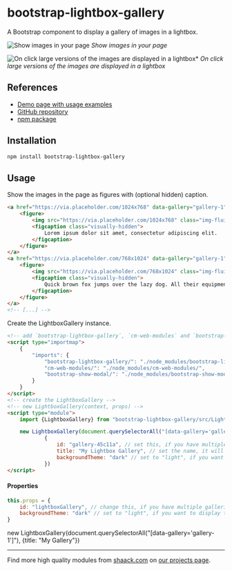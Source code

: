 # bootstrap-lightbox-gallery

A Bootstrap component to display a gallery of images in a lightbox.

![Show images in your page](https://shaack.com/projekte/assets/img/bootstrap-lightbox-gallery-page.png)
*Show images in your page*

![On click large versions of the images are displayed in a lightbox*](https://shaack.com/projekte/assets/img/bootstrap-lightbox-gallery-lightbox.png)
*On click large versions of the images are displayed in a lightbox*

## References

- [Demo page with usage examples](https://shaack.com/projekte/bootstrap-lightbox-gallery)
- [GitHub repository](https://github.com/shaack/bootstrap-lightbox-gallery)
- [npm package](https://www.npmjs.com/package/bootstrap-lightbox-gallery)

## Installation

```bash
npm install bootstrap-lightbox-gallery
```

## Usage

Show the images in the page as figures with (optional hidden) caption.

```html
<a href="https://via.placeholder.com/1024x768" data-gallery="gallery-1" class="d-block">
    <figure>
        <img src="https://via.placeholder.com/1024x768" class="img-fluid" alt="Lorem ipsum dolor sit amet"/>
        <figcaption class="visually-hidden">
            Lorem ipsum dolor sit amet, consectetur adipiscing elit.
        </figcaption>
    </figure>
</a>
<a href="https://via.placeholder.com/768x1024" data-gallery="gallery-1" class="d-block">
    <figure>
        <img src="https://via.placeholder.com/768x1024" class="img-fluid" alt="Quick brown fox jumps">
        <figcaption class="visually-hidden">
            Quick brown fox jumps over the lazy dog. All their equipment and instruments are alive.
        </figcaption>
    </figure>
</a>
<!-- [...] -->
```

Create the LightboxGallery instance.

```html
<!-- add `bootstrap-lightbox-gallery`, `cm-web-modules` and `bootstrap-show-modal` to your importmap (if no transpiler is used) -->
<script type="importmap">
    {
        "imports": {
            "bootstrap-lightbox-gallery/": "./node_modules/bootstrap-lightbox-gallery/",
            "cm-web-modules/": "./node_modules/cm-web-modules/",
            "bootstrap-show-modal/": "./node_modules/bootstrap-show-modal/"
        }
    }
</script>
<!-- create the LightboxGallery -->
<!-- new LightboxGallery(context, props) -->
<script type="module">
    import {LightboxGallery} from "bootstrap-lightbox-gallery/src/LightboxGallery.js"

    new LightboxGallery(document.querySelectorAll("[data-gallery='gallery-1']"), 
            {
                id: "gallery-45c11a", // set this, if you have multiple galleries on one page
                title: "My Lightbox Gallery", // set the name, it will be displayed
                backgroundTheme: "dark" // set to "light", if you want to display the images on light background
            })
</script>
```

#### Properties

```js
this.props = {
    id: "lightboxGallery", // change this, if you have multiple galleries on one page
    backgroundTheme: "dark" // set to "light", if you want to display the images on light background 
}
```

new LightboxGallery(document.querySelectorAll("[data-gallery='gallery-1']"), {title: "My Gallery"})

---

Find more high quality modules from [shaack.com](https://shaack.com)
on [our projects page](https://shaack.com/works).
